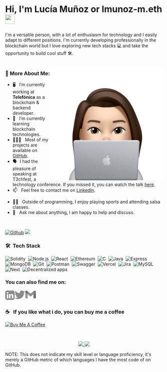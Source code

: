 
# Hi,  I'm Lucía Muñoz or **lmunoz-m.eth** <img src="https://raw.githubusercontent.com/MartinHeinz/MartinHeinz/master/wave.gif" width="30px" height = "30px">


I'm a versatile person, with a lot of enthusiasm for technology and I easily adapt to different positions. 
I'm currently developing professionally in the blockchain world but I love exploring new tech stacks 💻 and take the opportunity to build cool stuff 🛠️.
<br/>
<br/>

<img align="right" alt="GIF" src="icon.png" width="360px"/>
  
### 🧐 More About Me:

- 🖥️ &nbsp; I’m currently working at **Telefónica** as a blockchain & backend developer.
- 🌱 &nbsp; I’m currently learning blockchain technologies.
- 👩🏻‍💻 &nbsp; Most of my projects are available on [GitHub](https://github.com/luciamunozdev?tab=repositories).
- 🗣️ &nbsp;I had the pleasure of speaking at T3chfest, a technology conference. If you missed it, you can watch the talk [here](https://www.youtube.com/@T3chFest).
- 📫 &nbsp; Feel free to contact me on [LinkedIn](https://www.linkedin.com/in/luciamunozmartinez/).
<!-- - 📝 &nbsp; Checkout my [resume](https://drive.google.com/file/d/1ZpR5pVBTnl_Qybq7GE3MGy1SB1JehVSE/view?usp=sharing) -->
- 🕺🏻 &nbsp; Outside of programming, I enjoy playing sports and attending salsa classes.
- 💬 &nbsp; Ask me about anything, I am happy to help and discuss.

<br/>

[![Github](https://img.shields.io/github/followers/luciamunozdev?label=Follow&style=social)](https://github.com/luciamunozdev)
![](https://visitor-badge.laobi.icu/badge?page_id=luciamunzodev.luciamunozdev)


### 🛠 &nbsp;Tech Stack

![Solidity](https://img.shields.io/badge/-Solidity-05122A?style=flat&logo=solidity)&nbsp;
![Node.js](https://img.shields.io/badge/-Node.js-05122A?style=flat&logo=node.js)&nbsp;
![React](https://img.shields.io/badge/-React-05122A?style=flat&logo=react)&nbsp;
![Ethereum](https://img.shields.io/badge/-Ethereum-05122A?style=flat&logo=ethereum)&nbsp;
![C](https://img.shields.io/badge/-C-05122A?style=flat&logo=c)&nbsp;
![Java](https://img.shields.io/badge/-Java-05122A?style=flat&logo=java)&nbsp;
![Express](https://img.shields.io/badge/-Express-05122A?style=flat&logo=express)&nbsp;
![MongoDB](https://img.shields.io/badge/-MongoDB-05122A?style=flat&logo=mongodb)&nbsp;
![Git](https://img.shields.io/badge/-Git-05122A?style=flat&logo=git)&nbsp;
![Postman](https://img.shields.io/badge/-Postman-05122A?style=flat&logo=postman)&nbsp;
![Swagger](https://img.shields.io/badge/-Swagger-05122A?style=flat&logo=swagger)&nbsp;
![Vercel](https://img.shields.io/badge/-Vercel-05122A?style=flat&logo=vercel)&nbsp;
![Jira](https://img.shields.io/badge/-Jira-05122A?style=flat&logo=jira)&nbsp;
![MySQL](https://img.shields.io/badge/-MySQL-05122A?style=flat&logo=mysql)&nbsp;
![Next](https://img.shields.io/badge/-Next.js-05122A?style=flat&logo=next.js)&nbsp;
![Decentralized apps](https://img.shields.io/badge/-Decentralized%20apps-05122A?style=flat&logo=decentralized%20apps)&nbsp;


### **You can also find me on:**

<a href="https://www.linkedin.com/in/luciamunozmartinez/">
  <img align="left" alt="Lucía Muñoz | LinkedIn" width="30px" src="linkedin.svg" />
</a>
&nbsp;
<a href="https://twitter.com/luciamunozdev">
  <img align="left" alt="Lucía Muñoz | Twitter" width="34px" src="twitter.svg" />
</a>
<a href="mailto:luciamunozdev@gmail.com">
  <img align="left" alt="Lucía Muñoz | Gmail" width="34px" src="gmail.png" />
</a>

<br/>
<br/>

### ☕️ &nbsp; If you like what i do, you can buy me a coffee 
<a href="https://www.buymeacoffee.com/luciamunozdev" target="_blank"><img src="https://cdn.buymeacoffee.com/buttons/v2/default-red.png" alt="Buy Me A Coffee" width="150" ></a>

<!-- ## ⚙️ <b><samp>GitHub Analytics</b></samp>
 -->
<br>
<p align="center">
<a href="https://github.com/luciamunozdev">
  <img height="160em" src="https://github-readme-stats.vercel.app/api?username=luciamunozdev&show_icons=true&theme=algolia&include_all_commits=true&count_private=true"/>
  <img height="160em" src="https://github-readme-stats.vercel.app/api/top-langs/?username=luciamunozdev&layout=compact&langs_count=8&theme=algolia"/>
  

</a>
</p>


NOTE: This does not indicate my skill level or language proficiency, it's merely a GitHub metric of which languages I have the most code of on GitHub.

